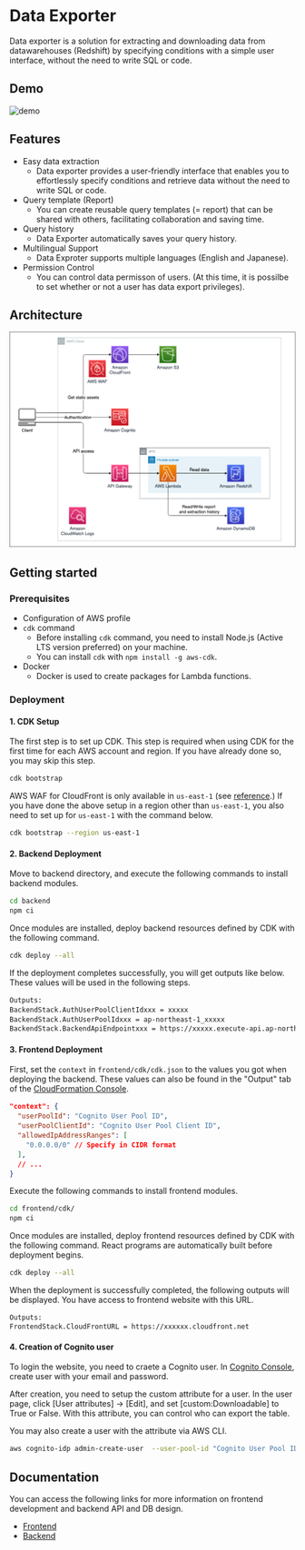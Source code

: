 # Data Exporter

Data exporter is a solution for extracting and downloading data from datawarehouses (Redshift) by specifying conditions with a simple user interface, without the need to write SQL or code.

## Demo

![demo](docs/imgs/demo.gif)

## Features

- Easy data extraction
  - Data exporter provides a user-friendly interface that enables you to effortlessly specify conditions and retrieve data without the need to write SQL or code.
- Query template (Report)
  - You can create reusable query templates (= report) that can be shared with others, facilitating collaboration and saving time.
- Query history
  - Data Exporter automatically saves your query history.
- Multilingual Support
  - Data Exproter supports multiple languages (English and Japanese).
- Permission Control
  - You can control data permisson of users. (At this time, it is possilbe to set whether or not a user has data export privileges).

## Architecture

![architecture](docs/imgs/architecture.png)

## Getting started

### Prerequisites

- Configuration of AWS profile
- `cdk` command
  - Before installing `cdk` command, you need to install Node.js (Active LTS version preferred) on your machine.
  - You can install `cdk` with `npm install -g aws-cdk`.
- Docker
  - Docker is used to create packages for Lambda functions.

### Deployment

#### 1. CDK Setup

The first step is to set up CDK. This step is required when using CDK for the first time for each AWS account and region. If you have already done so, you may skip this step.

```bash
cdk bootstrap
```

AWS WAF for CloudFront is only available in `us-east-1` (see [reference](https://docs.aws.amazon.com/AWSCloudFormation/latest/UserGuide/aws-resource-wafv2-webacl.html).) If you have done the above setup in a region other than `us-east-1`, you also need to set up for `us-east-1` with the command below.

```bash
cdk bootstrap --region us-east-1
```

#### 2. Backend Deployment

Move to backend directory, and execute the following commands to install backend modules.

```bash
cd backend
npm ci
```

Once modules are installed, deploy backend resources defined by CDK with the following command.

```bash
cdk deploy --all
```

If the deployment completes successfully, you will get outputs like below. These values will be used in the following steps.

```bash
Outputs:
BackendStack.AuthUserPoolClientIdxxx = xxxxx
BackendStack.AuthUserPoolIdxxx = ap-northeast-1_xxxxx
BackendStack.BackendApiEndpointxxx = https://xxxxx.execute-api.ap-northeast-1.amazonaws.com/api/
```

#### 3. Frontend Deployment

First, set the `context` in `frontend/cdk/cdk.json` to the values you got when deploying the backend. These values can also be found in the "Output" tab of the [CloudFormation Console](https://console.aws.amazon.com/cloudformation/).

```json
"context": {
  "userPoolId": "Cognito User Pool ID",
  "userPoolClientId": "Cognito User Pool Client ID",
  "allowedIpAddressRanges": [
    "0.0.0.0/0" // Specify in CIDR format
  ],
  // ...
}
```

Execute the following commands to install frontend modules.

```bash
cd frontend/cdk/
npm ci
```

Once modules are installed, deploy frontend resources defined by CDK with the following command. React programs are automatically built before deployment begins.

```bash
cdk deploy --all
```

When the deployment is successfully completed, the following outputs will be displayed. You have access to frontend website with this URL.

```
Outputs:
FrontendStack.CloudFrontURL = https://xxxxxx.cloudfront.net
```

#### 4. Creation of Cognito user

To login the website, you need to craete a Cognito user. In [Cognito Console](https://console.aws.amazon.com/cognito/v2/idp/user-pools/), create user with your email and password.

After creation, you need to setup the custom attribute for a user. In the user page, click [User attributes] -> [Edit], and set [custom:Downloadable] to True or False. With this attribute, you can control who can export the table.

You may also create a user with the attribute via AWS CLI.

```bash
aws cognito-idp admin-create-user  --user-pool-id "Cognito User Pool ID" --username "Email Address" --user-attributes "Name=custom:Downloadable,Value=True" --temporary-password "Temporary Password"
```

## Documentation

You can access the following links for more information on frontend development and backend API and DB design.

- [Frontend](docs/FRONTEND.md)
- [Backend](docs/BACKEND.md)
